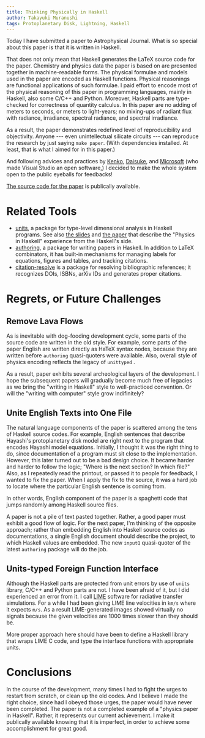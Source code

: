 ```yaml
---
title: Thinking Physically in Haskell
author: Takayuki Muranushi
tags: Protoplanetary Disk, Lightning, Haskell
---
```


Today I have submitted a paper to Astrophysical Journal. What is so special about this paper is that it is written in Haskell.

That does not only mean that Haskell generates the LaTeX source code for the paper. Chemistry and physics data the paper is based on are presented together in machine-readable forms. The physical formulae and models used in the paper are encoded as Haskell functions. Physical reasonings are functional applications of such formulae. I paid effort to encode most of the physical reasoning of this paper in programming languages, mainly in Haskell, also some C/C++ and Python. Moreover, Haskell parts are type-checked for correctness of quantity calculus. In this paper are no adding of meters to seconds, or meters to light-years; no mixing-ups of radiant flux with radiance, irradiance, spectral radiance, and spectral irradiance.

As a result, the paper demonstrates redefined level of reproducibility and objectivity. Anyone --- even unintellectual silicate circuits --- can reproduce the research by just saying `make paper`. (With dependencies installed. At least, that is what I aimed for in this paper.)

And following advices and practices by [Kenko](../about.html),
[Daisuke](http://www.slideshare.net/pfi/ss-40627009), and 
[Microsoft](https://github.com/Microsoft) (who made Visual Studio an open software,) I decided to make the whole system open to the public eyeballs for feedbacks!

[The source code for the paper](https://github.com/nushio3/lightning/tree/master/paper7) is publically available.

Related Tools
====

- [units](http://hackage.haskell.org/package/units), a package for type-level dimensional analysis in Haskell programs. See also [the slides](http://www.slideshare.net/nushio/haskell-2014-typechecking-polymorphic-units-for-astrophysics-research-in-haskell) and [the paper](http://www.cis.upenn.edu/~eir/papers/2014/units/units.pdf) that describe the "Physics in Haskell" experience from the Haskell's side.
- [authoring](http://hackage.haskell.org/package/authoring), a package for writing papers in Haskell. In addition to LaTeX combinators, it has built-in mechanisms for managing labels for equations, figures and tables, and tracking citations.
- [citation-resolve](http://hackage.haskell.org/package/citation-resolve) is a package for resolving bibliographic references; it recognizes DOIs, ISBNs, arXiv IDs and generates proper citations.



Regrets, or Future Challenges
=====

Remove Lava Flows 
----
As is inevitable with dog-fooding development cycle, some parts of the source code are written in the old style. For example, some parts of the paper English are written directly as HaTeX syntax nodes, because they are written before `authoring` quasi-quoters were available. Also, overall style of physics encoding reflects the legacy of `unittyped` .

As a result, paper exhibits several archeological layers of the development. I hope the subsequent papers will gradually become much free of legacies as we bring the "writing in Haskell" style to well-practiced convention. Or will the "writing with computer" style grow indifinitely?


Unite English Texts into One File
----
The natural language components of the paper is scattered among the tens of Haskell source codes. 
For example, English sentences that describe Hayashi's protoplanetary disk model are right next to the program that encodes Hayashi model equations. Initially, I thought it was the right thing to do, since documentation of a program must sit close to the implementation. However, this later turned out to be a bad design choice. It became harder and harder to follow the logic; "Where is the next section? In which file?" Also, as I repeatedly read the printout, or passed it to people for feedback, I wanted to fix the paper. When I apply the fix to the source, it was a hard job to locate where the particular English sentence is coming from.

In other words, English component of the paper is a spaghetti code that jumps randomly among Haskell source files.

A paper is not a pile of text pasted together. Rather, a good paper must exhibit a good flow of logic. For the next paper, I'm thinking of the opposite approach; rather than embedding English into Haskell source codes as documentations, a single English document should describe the project, to which Haskell values are embedded. The new `inputQ` quasi-quoter of the latest `authoring` package will do the job.


Units-typed Foreign Function Interface
----
Although the Haskell parts are protected from unit errors by use of `units` library, C/C++ and Python parts are not. I have been afraid of it, but I did experienced an error from it. I call [LIME](http://www.nbi.dk/~brinch/lime.php) software for radiative transfer simulations.  For a while I had been giving LIME line velocities in `km/s` where it expects `m/s`. As a result LIME-generated images showed virtually no signals because the given velocities are 1000 times slower than they should be.

More proper approach here should have been to define a Haskell library that wraps LIME C code, and type the interface functions with appropriate units.


Conclusions
=====

In the course of the development, many times I had to fight the urges to restart from scratch, or clean up the old codes. 
And I believe I made the right choice, since had I obeyed those urges, the paper would have never been completed.
The paper is not a completed example of a "physics paper in Haskell". Rather, it represents our current achievement. I make it publically available knowing that it is imperfect, in order to achieve some accomplishment for great good.


